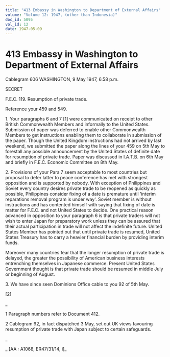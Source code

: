 ```yaml
---
title: "413 Embassy in Washington to Department of External Affairs"
volume: "Volume 12: 1947, (other than Indonesia)"
doc_id: 5095
vol_id: 12
date: 1947-05-09
---
```


# 413 Embassy in Washington to Department of External Affairs

Cablegram 606 WASHINGTON, 9 May 1947, 6.58 p.m.

SECRET

F.E.C. 119. Resumption of private trade.

Reference your 459 and 549.

1\. Your paragraphs 6 and 7 [1] were communicated on receipt to other British Commonwealth Members and informally to the United States. Submission of paper was deferred to enable other Commonwealth Members to get instructions enabling them to collaborate in submission of the paper. Though the United Kingdom instructions had not arrived by last weekend, we submitted the paper along the lines of your 459 on 5th May to forestall any possible announcement by the United States of definite date for resumption of private trade. Paper was discussed in I.A.T.B. on 6th May and briefly in F.E.C. Economic Committee on 8th May.

2\. Provisions of your Para 7 seem acceptable to most countries but proposal to defer latter to peace conference has met with strongest opposition and is supported by nobody. With exception of Philippines and Soviet every country desires private trade to be reopened as quickly as possible, Philippines consider fixing of a date is premature until 'interim reparations removal program is under way'. Soviet member is without instructions and has contented himself with saying that fixing of date is matter for F.E.C. and not United States to decide. One practical reason advanced in opposition to your paragraph 6 is that private traders will not wish to enter Japan for preparatory work unless they can be assured that their actual participation in trade will not affect the indefinite future. United States Member has pointed out that until private trade is resumed, United States Treasury has to carry a heavier financial burden by providing interim funds.

Moreover many countries fear that the longer resumption of private trade is delayed, the greater the possibility of American business interests entrenching themselves in Japanese commerce. Present United States Government thought is that private trade should be resumed in middle July or beginning of August.

3\. We have since seen Dominions Office cable to you 92 of 5th May.

[2]

_

1 Paragraph numbers refer to Document 412.

2 Cablegram 92, in fact dispatched 3 May, set out UK views favouring resumption of private trade with Japan subject to certain safeguards.

_

_ [AA : A1068, ER47/31/14, i]_
